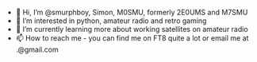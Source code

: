 - 👋 Hi, I’m @smurphboy, Simon, M0SMU, formerly 2E0UMS and M7SMU
- 👀 I’m interested in python, amateur radio and retro gaming
- 🌱 I’m currently learning more about working satellites on amateur radio
- 📫 How to reach me - you can find me on FT8 quite a lot or email me at <firstname>.<lastname>@gmail.com

<!---
smurphboy/smurphboy is a ✨ special ✨ repository because its `README.md` (this file) appears on your GitHub profile.
You can click the Preview link to take a look at your changes.
--->
